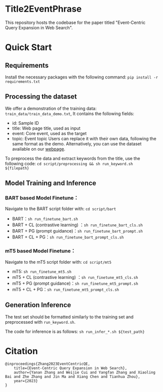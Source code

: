 # Title2EventPhrase
This repository hosts the codebase for the paper titled "Event-Centric Query Expansion in Web Search".

# Quick Start
## Requirements
Install the necessary packages with the following command:
`pip install -r requirements.txt`
## Processing the dataset
We offer a demonstration of the training data: `train_data/train_data_demo.txt`,  It contains the following fields:
- id: Sample ID
- title:  Web page title, used as input
- event: Core event, used as the target
- topic: Event topic
Users can replace it with their own data, following the same format as the demo. Alternatively, you can use the dataset available on our  [webpage](https://open-event-hub.github.io/eqe/title2eventphrase/).

To preprocess the data and extract keywords from the title, use the following code:
`cd script/preprocessing && sh run_keyword.sh ${filepath}`

## Model Training and Inference

### BART based Model Finetune：

Navigate to the BART script folder with: `cd script/bart`
- BART：`sh run_finetune_bart.sh`
- BART + CL (contrastive learning) ：`sh run_finetune_bart_cls.sh`
- BART + PG (prompt guidance)：`sh run_finetune_bart_prompt.sh`
- BART + CL + PG：`sh run_finetune_bart_prompt_cls.sh`

### mT5 based Model Finetune：

Navigate to the mT5 script folder with: `cd script/mt5`
- mT5: `sh run_finetune_mt5.sh`
- mT5 + CL (contrastive learning) ：`sh run_finetune_mt5_cls.sh`
- mT5 + PG (prompt guidance)：`sh run_finetune_mt5_prompt.sh`
- mT5 + CL + PG：`sh run_finetune_mt5_prompt_cls.sh`

## Generation Inference
The test set should be formatted similarly to the training set and preprocessed with `run_keyword.sh`.

 The code for inference is as follows: `sh run_infer_*.sh ${test_path}`
 
# Citation
```
@inproceedings{Zhang2023EventCentricQE,
    title={Event-Centric Query Expansion in Web Search},
    author={Yanan Zhang and Weijie Cui and Yangfan Zhang and Xiaoling Bai and Zhe Zhang and Jin Ma and Xiang Chen and Tianhua Zhou},
    year={2023}
}
```
